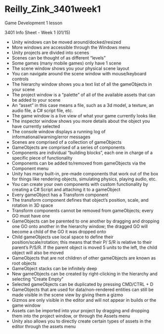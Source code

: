 # Reilly_Zink_3401week1
 Game Development 1 lesson
 
3401 Info Sheet - Week 1 (01/15)
- Unity windows can be moved around/docked/resized
- More windows are accessible through the Windows menu
- Unity projects are divided into scenes
- Scenes can be thought of as different “levels”
- Some games (many mobile games) only have 1 scene
- The scene window shows you your physical scene layout
- You can navigate around the scene window with mouse/keyboard controls
- The hierarchy window shows you a text list of all the gameObjects in your scene
- The project window is a “palette” of all of the available assets that can be added to your scene
- An “asset” in this case means a file, such as a 3d model, a texture, an audio file, a C# script file,
etc.
- The game window is a live view of what your game currently looks like
- The inspector window shows you more details about the object you have currently selected
- The console window displays a running log of informational/warning/error messages
- Scenes are comprised of a collection of gameObjects
- GameObjects are comprised of a series of components
- Components are individual “building blocks”, each one in charge of a specific piece of
functionality
- Components can be added to/removed from gameObjects via the Component menu
- Unity has many built-in, pre-made components that work out of the box for things like rendering
objects, simulating physics, playing audio, etc.
- You can create your own components with custom functionality by creating a C# Script and
attaching it to a gameObject
- Every gameObject has a Transform component
- The transform component defines that object’s position, scale, and rotation in 3D space
- Transform components cannot be removed from gameObjects; every GO must have one
- GameObjects can be parented to one another by dragging and dropping one GO onto another in the
hierarchy window; the dragged GO will become a child of the GO it was dropped onto
- Child gameObjects use local space to define their position/scale/rotation; this means that their P/
S/R is relative to their parent’s P/S/R. If the parent object is moved 5 units to the left, the child
object will also be moved
- GameObjects that are not children of other gameObjects are known as root objects
- GameObject stacks can be infinitely deep
- New gameObjects can be created by right-clicking in the hierarchy and selecting “Create Empty”
- Selected gameObjects can be duplicated by pressing CMD/CTRL + D
- GameObjects that are used for data/non-rendered entities can still be made visible in the scene view
by giving them a gizmo
- Gizmos are only visible in the editor and will not appear in builds or the game window
- Assets can be imported into your project by dragging and dropping them into the project window, or
through the Assets menu
- Unity also allows you to directly create certain types of assets in the editor through the assets menu
